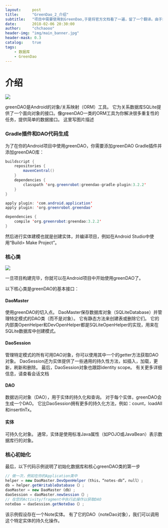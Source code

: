 ```yaml
---
layout:     post
title:      "GreenDao_2_介绍"
subtitle:   "项目中需要使用到GreenDao,于是将官方文档看了一遍，留了一个翻译。由于非常关心该数据库的新能表现，因此写了一个性能测试demo，也放到了github上"
date:       2018-02-06 20:30:00
author:     "chchaooo"
header-img: "img/main_banner.jpg"
header-mask: 0.3
catalog:    true
tags:
    - 数据库
    - GreenDao
---
```


# 介绍

![](https://cl.ly/1f2j0J3j0O3f/Image%202018-02-24%20at%204.22.04%20%E4%B8%8B%E5%8D%88.pnghttps://cl.ly/2p1F41403V0F/Image%202018-02-24%20at%205.54.35%20%E4%B8%8B%E5%8D%88.png)

greenDAO是Android的对象/关系映射（ORM）工具。 它为关系数据库SQLite提供了一个面向对象的接口。像greenDAO一类的ORM工具为你解决很多重复性的任务，提供简单的数据接口。 
这里写图片描述


### Gradle插件和DAO代码生成
为了在你的Android项目中使用greenDAO，你需要添加greenDAO Gradle插件并添加greenDAO库：

```java
buildscript {
    repositories {
        mavenCentral()
    }
    dependencies {
        classpath 'org.greenrobot:greendao-gradle-plugin:3.2.2'
    }
}

apply plugin: 'com.android.application'
apply plugin: 'org.greenrobot.greendao'

dependencies {
    compile 'org.greenrobot:greendao:3.2.2'
}
```

然后进行实体建模也就是创建实体，并编译项目，例如在Android Studio中使用“Build> Make Project”。

### 核心类
![](https://cl.ly/3s0G3P1c0l3q/Image%202018-02-24%20at%205.55.27%20%E4%B8%8B%E5%8D%88.png)


一旦项目构建完毕，你就可以在Android项目中开始使用greenDAO了。

以下核心类是greenDAO的基本接口：

#### DaoMaster
使用greenDAO的切入点。 DaoMaster保存数据库对象（SQLiteDatabase）并管理特定模式的DAO类（而不是对象）。 它有静态方法来创建表或删除它们。 它的内部类OpenHelper和DevOpenHelper都是SQLiteOpenHelper的实现，用来在SQLite数据库中创建模式。

#### DaoSession
管理特定模式的所有可用DAO对象，你可以使用其中一个的getter方法获取DAO对象。 DaoSession还为实体提供了一些通用的持久性方法，如插入，加载，更新，刷新和删除。 最后，DaoSession对象也跟踪identity scope。 有关更多详细信息，请查看会话文档

#### DAO
数据访问对象（DAO），用于实体的持久化和查询。 对于每个实体，greenDAO会生成一个DAO。 它比DaoSession拥有更多的持久化方法，例如：count，loadAll和insertInTx。

#### 实体
可持久化对象。 通常，实体是使用标准Java属性（如POJO或JavaBean）表示数据库行的对象。


### 核心初始化
最后，以下代码示例说明了初始化数据库和核心greenDAO类的第一步

```java
// 做一次，例如在你的Application类中
helper = new DaoMaster.DevOpenHelper（this，“notes-db”，null）;
db = helper.getWritableDatabase（）;
daoMaster = new DaoMaster（db）;
daoSession = daoMaster.newSession（）;
// 在您的Activity/fragment中执行此操作以获取DAO
noteDao = daoSession.getNoteDao（）;
```

该示例假设存在一个Note实体。 有了它的DAO（noteDao对象），我们可以调用这个特定实体的持久化操作。

